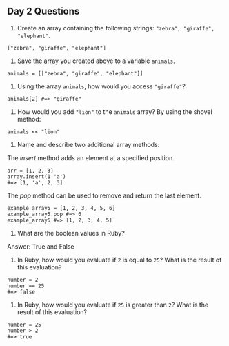 ## Day 2 Questions

1. Create an array containing the following strings: `"zebra", "giraffe", "elephant"`.

```
["zebra", "giraffe", "elephant"]

```


1. Save the array you created above to a variable `animals`.

```
animals = [["zebra", "giraffe", "elephant"]]
```


1. Using the array `animals`, how would you access `"giraffe"`?

```
animals[2] #=> "giraffe"
```

1. How would you add `"lion"` to the `animals` array?
By using the shovel method:

```
animals << "lion"
```


1. Name and describe two additional array methods:

The *insert* method adds an element at a specified position.

```
arr = [1, 2, 3]
array.insert(1 'a')
#=> [1, 'a', 2, 3]
```

The *pop* method can be used to remove and return the last element.

```
example_array5 = [1, 2, 3, 4, 5, 6]
example_array5.pop #=> 6
example_array5 #=> [1, 2, 3, 4, 5]
```



1. What are the boolean values in Ruby?

Answer:
True and False

1. In Ruby, how would you evaluate if `2` is equal to `25`? What is the result of this evaluation?

```
number = 2
number == 25
#=> false
```

1. In Ruby, how would you evaluate if `25` is greater than `2`? What is the result of this evaluation?

```
number = 25
number > 2
#=> true
